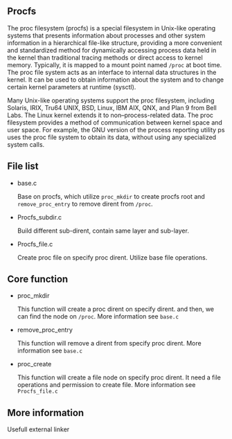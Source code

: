 Procfs
---------------------------------------

The proc filesystem (procfs) is a special filesystem in Unix-like operating 
systems that presents information about processes and other system 
information in a hierarchical file-like structure, providing a more 
convenient and standardized method for dynamically accessing process 
data held in the kernel than traditional tracing methods or direct access 
to kernel memory. Typically, it is mapped to a mount point named `/proc` 
at boot time. The proc file system acts as an interface to internal 
data structures in the kernel. It can be used to obtain information 
about the system and to change certain kernel parameters at runtime (sysctl).

Many Unix-like operating systems support the proc filesystem, including 
Solaris, IRIX, Tru64 UNIX, BSD, Linux, IBM AIX, QNX, and Plan 9 from 
Bell Labs. The Linux kernel extends it to non–process-related data. The 
proc filesystem provides a method of communication between kernel space 
and user space. For example, the GNU version of the process reporting 
utility ps uses the proc file system to obtain its data, without using 
any specialized system calls.

## File list

  * base.c

    Base on procfs, which utilize `proc_mkdir` to create procfs root
    and `remove_proc_entry` to remove dirent from `/proc`.

  * Procfs_subdir.c

    Build different sub-dirent, contain same layer and sub-layer.

  * Procfs_file.c

    Create proc file on specify proc dirent. Utilize base file operations.  

## Core function

  * proc_mkdir

    This function will create a proc dirent on specify dirent. and then,
    we can find the node on `/proc`. More information see `base.c`

  * remove_proc_entry

    This function will remove a dirent from specify proc dirent. More 
    information see `base.c`

  * proc_create

    This function will create a file node on specify proc dirent. It 
    need a file operations and permission to create file. More information
    see `Procfs_file.c`

## More information

  Usefull external linker
